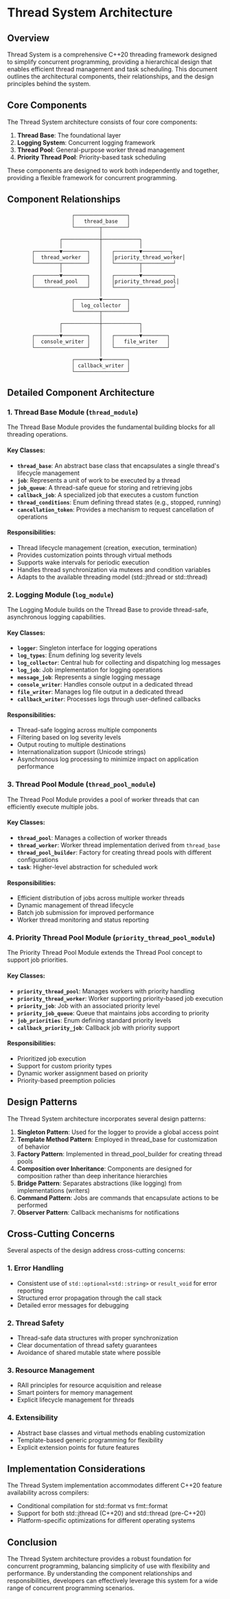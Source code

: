 # Thread System Architecture

## Overview

Thread System is a comprehensive C++20 threading framework designed to simplify concurrent programming, providing a hierarchical design that enables efficient thread management and task scheduling. This document outlines the architectural components, their relationships, and the design principles behind the system.

## Core Components

The Thread System architecture consists of four core components:

1. **Thread Base**: The foundational layer
2. **Logging System**: Concurrent logging framework
3. **Thread Pool**: General-purpose worker thread management
4. **Priority Thread Pool**: Priority-based task scheduling

These components are designed to work both independently and together, providing a flexible framework for concurrent programming.

## Component Relationships

```
                     ┌─────────────────┐
                     │   thread_base   │
                     └────────┬────────┘
                              │
                 ┌────────────┼────────────┐
                 │            │            │
        ┌────────▼────────┐   │   ┌────────▼─────────┐
        │  thread_worker  │   │   │priority_thread_worker│
        └────────┬────────┘   │   └────────┬──────────┘
                 │            │            │
        ┌────────▼────────┐   │   ┌────────▼──────────┐
        │   thread_pool   │   │   │priority_thread_pool│
        └─────────────────┘   │   └───────────────────┘
                              │
                     ┌────────▼────────┐
                     │  log_collector  │
                     └────────┬────────┘
                              │
                 ┌────────────┼────────────┐
                 │            │            │
        ┌────────▼────────┐   │   ┌────────▼────────┐
        │  console_writer │   │   │   file_writer   │
        └─────────────────┘   │   └─────────────────┘
                              │
                     ┌────────▼────────┐
                     │ callback_writer │
                     └─────────────────┘
```

## Detailed Component Architecture

### 1. Thread Base Module (`thread_module`)

The Thread Base Module provides the fundamental building blocks for all threading operations.

#### Key Classes:

- **`thread_base`**: An abstract base class that encapsulates a single thread's lifecycle management
- **`job`**: Represents a unit of work to be executed by a thread
- **`job_queue`**: A thread-safe queue for storing and retrieving jobs
- **`callback_job`**: A specialized job that executes a custom function
- **`thread_conditions`**: Enum defining thread states (e.g., stopped, running)
- **`cancellation_token`**: Provides a mechanism to request cancellation of operations

#### Responsibilities:

- Thread lifecycle management (creation, execution, termination)
- Provides customization points through virtual methods
- Supports wake intervals for periodic execution
- Handles thread synchronization via mutexes and condition variables
- Adapts to the available threading model (std::jthread or std::thread)

### 2. Logging Module (`log_module`)

The Logging Module builds on the Thread Base to provide thread-safe, asynchronous logging capabilities.

#### Key Classes:

- **`logger`**: Singleton interface for logging operations
- **`log_types`**: Enum defining log severity levels
- **`log_collector`**: Central hub for collecting and dispatching log messages
- **`log_job`**: Job implementation for logging operations
- **`message_job`**: Represents a single logging message
- **`console_writer`**: Handles console output in a dedicated thread
- **`file_writer`**: Manages log file output in a dedicated thread
- **`callback_writer`**: Processes logs through user-defined callbacks

#### Responsibilities:

- Thread-safe logging across multiple components
- Filtering based on log severity levels
- Output routing to multiple destinations
- Internationalization support (Unicode strings)
- Asynchronous log processing to minimize impact on application performance

### 3. Thread Pool Module (`thread_pool_module`)

The Thread Pool Module provides a pool of worker threads that can efficiently execute multiple jobs.

#### Key Classes:

- **`thread_pool`**: Manages a collection of worker threads
- **`thread_worker`**: Worker thread implementation derived from `thread_base`
- **`thread_pool_builder`**: Factory for creating thread pools with different configurations
- **`task`**: Higher-level abstraction for scheduled work

#### Responsibilities:

- Efficient distribution of jobs across multiple worker threads
- Dynamic management of thread lifecycle
- Batch job submission for improved performance
- Worker thread monitoring and status reporting

### 4. Priority Thread Pool Module (`priority_thread_pool_module`)

The Priority Thread Pool Module extends the Thread Pool concept to support job priorities.

#### Key Classes:

- **`priority_thread_pool`**: Manages workers with priority handling
- **`priority_thread_worker`**: Worker supporting priority-based job execution
- **`priority_job`**: Job with an associated priority level
- **`priority_job_queue`**: Queue that maintains jobs according to priority
- **`job_priorities`**: Enum defining standard priority levels
- **`callback_priority_job`**: Callback job with priority support

#### Responsibilities:

- Prioritized job execution
- Support for custom priority types
- Dynamic worker assignment based on priority
- Priority-based preemption policies

## Design Patterns

The Thread System architecture incorporates several design patterns:

1. **Singleton Pattern**: Used for the logger to provide a global access point
2. **Template Method Pattern**: Employed in thread_base for customization of behavior
3. **Factory Pattern**: Implemented in thread_pool_builder for creating thread pools
4. **Composition over Inheritance**: Components are designed for composition rather than deep inheritance hierarchies
5. **Bridge Pattern**: Separates abstractions (like logging) from implementations (writers)
6. **Command Pattern**: Jobs are commands that encapsulate actions to be performed
7. **Observer Pattern**: Callback mechanisms for notifications

## Cross-Cutting Concerns

Several aspects of the design address cross-cutting concerns:

### 1. Error Handling

- Consistent use of `std::optional<std::string>` or `result_void` for error reporting
- Structured error propagation through the call stack
- Detailed error messages for debugging

### 2. Thread Safety

- Thread-safe data structures with proper synchronization
- Clear documentation of thread safety guarantees
- Avoidance of shared mutable state where possible

### 3. Resource Management

- RAII principles for resource acquisition and release
- Smart pointers for memory management
- Explicit lifecycle management for threads

### 4. Extensibility

- Abstract base classes and virtual methods enabling customization
- Template-based generic programming for flexibility
- Explicit extension points for future features

## Implementation Considerations

The Thread System implementation accommodates different C++20 feature availability across compilers:

- Conditional compilation for std::format vs fmt::format
- Support for both std::jthread (C++20) and std::thread (pre-C++20)
- Platform-specific optimizations for different operating systems

## Conclusion

The Thread System architecture provides a robust foundation for concurrent programming, balancing simplicity of use with flexibility and performance. By understanding the component relationships and responsibilities, developers can effectively leverage this system for a wide range of concurrent programming scenarios.